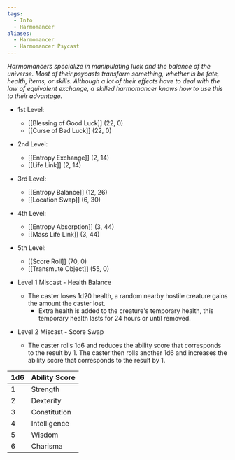 ```yaml
---
tags:
  - Info
  - Harmomancer
aliases:
  - Harmomancer
  - Harmomancer Psycast
---
```

*Harmomancers specialize in manipulating luck and the balance of the universe. Most of their psycasts transform something, whether is be fate, health, items, or skills. Although a lot of their effects have to deal with the law of equivalent exchange, a skilled harmomancer knows how to use this to their advantage.*

- 1st Level:
	- [[Blessing of Good Luck]] (22, 0)
	- [[Curse of Bad Luck]] (22, 0)
- 2nd Level:
	- [[Entropy Exchange]] (2, 14)
	- [[Life Link]] (2, 14)
- 3rd Level:
	- [[Entropy Balance]] (12, 26)
	- [[Location Swap]] (6, 30)
- 4th Level:
	- [[Entropy Absorption]] (3, 44)
	- [[Mass Life Link]] (3, 44)
- 5th Level:
	- [[Score Roll]] (70, 0)
	- [[Transmute Object]] (55, 0)

- Level 1 Miscast - Health Balance
	- The caster loses 1d20 health, a random nearby hostile creature gains the amount the caster lost.
		- Extra health is added to the creature's temporary health, this temporary health lasts for 24 hours or until removed.

- Level 2 Miscast - Score Swap
	- The caster rolls 1d6 and reduces the ability score that corresponds to the result by 1. The caster then rolls another 1d6 and increases the ability score that corresponds to the result by 1.

| 1d6 | Ability Score |
| --- | ------------- |
| 1   | Strength      |
| 2   | Dexterity     |
| 3   | Constitution  |
| 4   | Intelligence  |
| 5   | Wisdom        |
| 6   | Charisma      |
